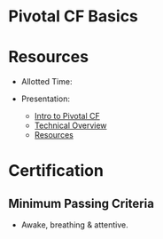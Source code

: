Pivotal CF Basics
==

# Resources

* Allotted Time:  

* Presentation:  
  * [Intro to Pivotal CF](https://github.com/Pivotal-Field-Engineering/alliances-immersion/tree/master/basics/Intro_to_PivotalCF.key)  
  * [Technical Overview](https://github.com/Pivotal-Field-Engineering/alliances-immersion/tree/master/basics/Technical_Overview.key)  
  * [Resources](https://github.com/Pivotal-Field-Engineering/alliances-immersion/tree/master/basics/Resources.key)  

# Certification

## Minimum Passing Criteria

* Awake, breathing & attentive.

